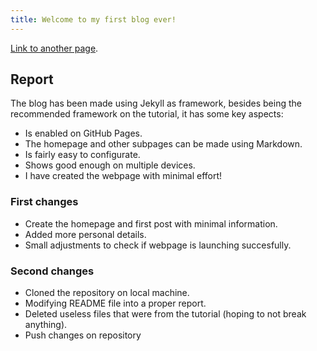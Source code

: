 ```yaml
---
title: Welcome to my first blog ever!
---
```


[Link to another page](./posts/2025-04-24-Second_Assignment.html).



## Report

The blog has been made using Jekyll as framework, besides being the recommended framework on the tutorial, it has some key aspects:

- Is enabled on GitHub Pages.
- The homepage and other subpages can be made using Markdown.
- Is fairly easy to configurate.
- Shows good enough on multiple devices.
- I have created the webpage with minimal effort!

### First changes

- Create the homepage and first post with minimal information.
- Added more personal details.
- Small adjustments to check if webpage is launching succesfully.

### Second changes

- Cloned the repository on local machine.
- Modifying README file into a proper report.
- Deleted useless files that were from the tutorial (hoping to not break anything).
- Push changes on repository

